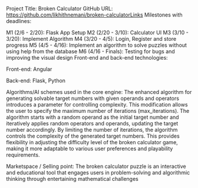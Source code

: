 Project Title: Broken Calculator
GitHub URL: https://github.com/likhithnemani/broken-calculatorLinks
Milestones with deadlines:

M1 (2/6 - 2/20): Flask App Setup
M2 (2/20 - 3/10): Calculator UI
M3 (3/10 - 3/20): Implement Algorithm
M4 (3/20 - 4/5): Login, Register and store progress 
M5 (4/5 - 4/16): Implement an algorithm to solve puzzles without using help from the database
M6 (4/16 - Finals): Testing for bugs and improving the visual design
Front-end and back-end technologies:

Front-end: Angular

Back-end: Flask, Python

Algorithms/AI schemes used in the core engine:  The enhanced algorithm for generating solvable target numbers with given operands and operators introduces a parameter for controlling complexity. This modification allows the user to specify the maximum number of iterations (max_iterations). The algorithm starts with a random operand as the initial target number and iteratively applies random operators and operands, updating the target number accordingly. By limiting the number of iterations, the algorithm controls the complexity of the generated target numbers. This provides flexibility in adjusting the difficulty level of the broken calculator game, making it more adaptable to various user preferences and playability requirements.

Marketspace / Selling point: The broken calculator puzzle is an interactive and educational tool that engages users in problem-solving and algorithmic thinking through entertaining mathematical challenges
